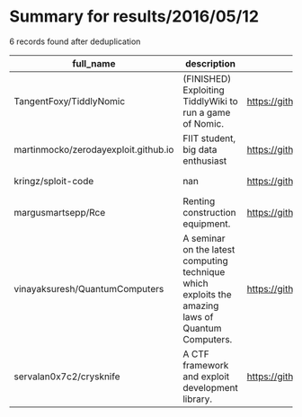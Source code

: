 
# Summary for results/2016/05/12
    
6 records found after deduplication

| full_name | description | html_url | matched_list | matched_count | pushed_at | size | stargazers_count | language | forks_count |
|--------------------------------------|---------------------------------------------------------------------------------------------------|---------------------------------------------------------|----------------|-----------------|---------------------------|--------|--------------------|------------|---------------|
| TangentFoxy/TiddlyNomic | (FINISHED) Exploiting TiddlyWiki to run a game of Nomic. | https://github.com/TangentFoxy/TiddlyNomic | ['exploit'] | 1 | 2016-05-12 04:37:21+00:00 | 1186 | 1 | HTML | 1 |
| martinmocko/zerodayexploit.github.io | FIIT student, big data enthusiast | https://github.com/martinmocko/zerodayexploit.github.io | ['zeroday'] | 1 | 2016-05-12 10:27:17+00:00 | 22 | 0 | HTML | 0 |
| kringz/sploit-code | nan | https://github.com/kringz/sploit-code | ['sploit'] | 1 | 2016-05-12 20:32:56+00:00 | 32 | 0 | C | 0 |
| margusmartsepp/Rce | Renting construction equipment. | https://github.com/margusmartsepp/Rce | ['rce'] | 1 | 2016-05-12 03:09:35+00:00 | 19 | 0 | C# | 0 |
| vinayaksuresh/QuantumComputers | A seminar on the latest computing technique which exploits the amazing laws of Quantum Computers. | https://github.com/vinayaksuresh/QuantumComputers | ['exploit'] | 1 | 2016-05-12 15:39:19+00:00 | 0 | 0 | | 0 |
| servalan0x7c2/crysknife | A CTF framework and exploit development library. | https://github.com/servalan0x7c2/crysknife | ['exploit'] | 1 | 2016-05-12 21:28:05+00:00 | 2 | 0 | Ruby | 0 |
